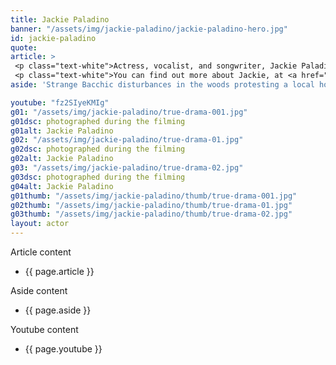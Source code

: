 ```yaml
---
title: Jackie Paladino
banner: "/assets/img/jackie-paladino/jackie-paladino-hero.jpg"
id: jackie-paladino
quote: 
article: >
 <p class="text-white">Actress, vocalist, and songwriter, Jackie Paladino’s holds a BFA in Drama from NYU Tisch School. She has released music via Tommy Boy Records and was crowned winner of The Voice's 2019 InstaBlind Competition. She plays a Bacchae in True Drama.  </p>
 <p class="text-white">You can find out more about Jackie, at <a href="http://www.soundbetter.com/profiles/94636-jacqueline-paladino" target="_blank" class="underline mail-link">www.soundbetter.com/profiles/94636-jacqueline-paladino</a></p>
aside: 'Strange Bacchic disturbances in the woods protesting a local horror movie prompt a police investigation. A shadowy figure emerges.  Calling himself the God of Drama, he believes that he can achieve the seemingly impossible goal of returning drama to its original purpose – of preparing citizens for leadership in democracy. As the horror movie spirals out of control, and the Bacchae are consumed in violence - can officer Ailish Walsh discern the truth before a gruesome Greek drama unfolds? <br><br> Director James Thomas creates a Greek tragedy for our time. A horror story that looks at the original role of drama – as the companion invention of democracy – to shed light on how modern media is still working in our lives, in hidden ways, to rip us apart. True Drama is an alarm – a rare moment of clarity – a terrifying jolt - and an invitation to enjoy the true transcendental power of drama to help us envision a better Democracy. '

youtube: "fz2SIyeKMIg"
g01: "/assets/img/jackie-paladino/true-drama-001.jpg"
g01dsc: photographed during the filming
g01alt: Jackie Paladino 
g02: "/assets/img/jackie-paladino/true-drama-01.jpg"
g02dsc: photographed during the filming 
g02alt: Jackie Paladino  
g03: "/assets/img/jackie-paladino/true-drama-02.jpg"
g03dsc: photographed during the filming
g04alt: Jackie Paladino 
g01thumb: "/assets/img/jackie-paladino/thumb/true-drama-001.jpg"
g02thumb: "/assets/img/jackie-paladino/thumb/true-drama-01.jpg"
g03thumb: "/assets/img/jackie-paladino/thumb/true-drama-02.jpg"
layout: actor
---
```


Article content
* {{ page.article }}

Aside content
* {{ page.aside }}

Youtube content
* {{ page.youtube }}

